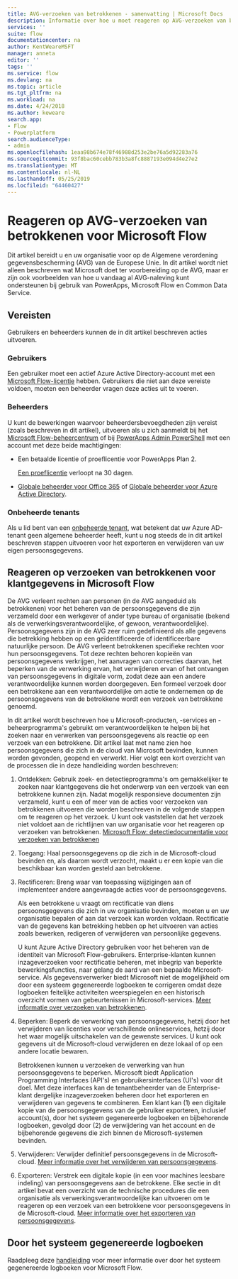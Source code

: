 ```yaml
---
title: AVG-verzoeken van betrokkenen - samenvatting | Microsoft Docs
description: Informatie over hoe u moet reageren op AVG-verzoeken van betrokkenen voor Microsoft Flow.
services: ''
suite: flow
documentationcenter: na
author: KentWeareMSFT
manager: anneta
editor: ''
tags: ''
ms.service: flow
ms.devlang: na
ms.topic: article
ms.tgt_pltfrm: na
ms.workload: na
ms.date: 4/24/2018
ms.author: keweare
search.app:
- Flow
- Powerplatform
search.audienceType:
- admin
ms.openlocfilehash: 1eaa98b674e78f46988d253e2be76a5d92283a76
ms.sourcegitcommit: 93f8bac60cebb783b3a8fc8887193e094d4e27e2
ms.translationtype: MT
ms.contentlocale: nl-NL
ms.lasthandoff: 05/25/2019
ms.locfileid: "64460427"
---
```

# <a name="responding-to-gdpr-data-subject-requests-for-microsoft-flow"></a>Reageren op AVG-verzoeken van betrokkenen voor Microsoft Flow

Dit artikel bereidt u en uw organisatie voor op de Algemene verordening gegevensbescherming (AVG) van de Europese Unie. In dit artikel wordt niet alleen beschreven wat Microsoft doet ter voorbereiding op de AVG, maar er zijn ook voorbeelden van hoe u vandaag al AVG-naleving kunt ondersteunen bij gebruik van PowerApps, Microsoft Flow en Common Data Service.

## <a name="prerequisites"></a>Vereisten

Gebruikers en beheerders kunnen de in dit artikel beschreven acties uitvoeren.

### <a name="users"></a>Gebruikers

Een gebruiker moet een actief Azure Active Directory-account met een [Microsoft Flow-licentie](https://preview.flow.microsoft.com/pricing/) hebben. Gebruikers die niet aan deze vereiste voldoen, moeten een beheerder vragen deze acties uit te voeren.

### <a name="administrators"></a>Beheerders

U kunt de bewerkingen waarvoor beheerdersbevoegdheden zijn vereist (zoals beschreven in dit artikel), uitvoeren als u zich aanmeldt bij het [Microsoft Flow-beheercentrum](https://admin.flow.microsoft.com/) of bij [PowerApps Admin PowerShell](https://go.microsoft.com/fwlink/?linkid=871804) met een account met deze beide machtigingen:

- Een betaalde licentie of proeflicentie voor PowerApps Plan 2.

    [Een proeflicentie](http://web.powerapps.com/trial) verloopt na 30 dagen.

- [Globale beheerder voor Office 365](https://support.office.com/article/assign-admin-roles-in-office-365-for-business-eac4d046-1afd-4f1a-85fc-8219c79e1504) of [Globale beheerder voor Azure Active Directory](https://docs.microsoft.com/azure/active-directory/active-directory-assign-admin-roles-azure-portal).

### <a name="unmanaged-tenants"></a>Onbeheerde tenants
Als u lid bent van een [onbeheerde tenant](https://docs.microsoft.com/azure/active-directory/domains-admin-takeover), wat betekent dat uw Azure AD-tenant geen algemene beheerder heeft, kunt u nog steeds de in dit artikel beschreven stappen uitvoeren voor het exporteren en verwijderen van uw eigen persoonsgegevens. 

## <a name="responding-to-dsrs-for-microsoft-flow-customer-data"></a>Reageren op verzoeken van betrokkenen voor klantgegevens in Microsoft Flow

De AVG verleent rechten aan personen (in de AVG aangeduid als betrokkenen) voor het beheren van de persoonsgegevens die zijn verzameld door een werkgever of ander type bureau of organisatie (bekend als de verwerkingsverantwoordelijke, of gewoon, verantwoordelijke). Persoonsgegevens zijn in de AVG zeer ruim gedefinieerd als alle gegevens die betrekking hebben op een geïdentificeerde of identificeerbare natuurlijke persoon. De AVG verleent betrokkenen specifieke rechten voor hun persoonsgegevens. Tot deze rechten behoren kopieën van persoonsgegevens verkrijgen, het aanvragen van correcties daarvan, het beperken van de verwerking ervan, het verwijderen ervan of het ontvangen van persoonsgegevens in digitale vorm, zodat deze aan een andere verantwoordelijke kunnen worden doorgegeven. Een formeel verzoek door een betrokkene aan een verantwoordelijke om actie te ondernemen op de persoonsgegevens van de betrokkene wordt een verzoek van betrokkene genoemd.

In dit artikel wordt beschreven hoe u Microsoft-producten, -services en -beheerprogramma's gebruikt om verantwoordelijken te helpen bij het zoeken naar en verwerken van persoonsgegevens als reactie op een verzoek van een betrokkene. Dit artikel laat met name zien hoe persoonsgegevens die zich in de cloud van Microsoft bevinden, kunnen worden gevonden, geopend en verwerkt. Hier volgt een kort overzicht van de processen die in deze handleiding worden beschreven:

1. Ontdekken: Gebruik zoek- en detectieprogramma's om gemakkelijker te zoeken naar klantgegevens die het onderwerp van een verzoek van een betrokkene kunnen zijn. Nadat mogelijk responsieve documenten zijn verzameld, kunt u een of meer van de acties voor verzoeken van betrokkenen uitvoeren die worden beschreven in de volgende stappen om te reageren op het verzoek. U kunt ook vaststellen dat het verzoek niet voldoet aan de richtlijnen van uw organisatie voor het reageren op verzoeken van betrokkenen. [Microsoft Flow: detectiedocumentatie voor verzoeken van betrokkenen](gdpr-dsr-discovery.md)

1. Toegang: Haal persoonsgegevens op die zich in de Microsoft-cloud bevinden en, als daarom wordt verzocht, maakt u er een kopie van die beschikbaar kan worden gesteld aan betrokkene.

1. Rectificeren: Breng waar van toepassing wijzigingen aan of implementeer andere aangevraagde acties voor de persoonsgegevens.

    Als een betrokkene u vraagt om rectificatie van diens persoonsgegevens die zich in uw organisatie bevinden, moeten u en uw organisatie bepalen of aan dat verzoek kan worden voldaan.  Rectificatie van de gegevens kan betrekking hebben op het uitvoeren van acties zoals bewerken, redigeren of verwijderen van persoonlijke gegevens.

    U kunt Azure Active Directory gebruiken voor het beheren van de identiteit van Microsoft Flow-gebruikers. Enterprise-klanten kunnen inzageverzoeken voor rectificatie beheren, met inbegrip van beperkte bewerkingsfuncties, naar gelang de aard van een bepaalde Microsoft-service.  Als gegevensverwerker biedt Microsoft niet de mogelijkheid om door een systeem gegenereerde logboeken te corrigeren omdat deze logboeken feitelijke activiteiten weerspiegelen en een historisch overzicht vormen van gebeurtenissen in Microsoft-services.  [Meer informatie over verzoeken van betrokkenen](https://docs.microsoft.com/microsoft-365/compliance/gdpr-dsr-azure).

1. Beperken: Beperk de verwerking van persoonsgegevens, hetzij door het verwijderen van licenties voor verschillende onlineservices, hetzij door het waar mogelijk uitschakelen van de gewenste services. U kunt ook gegevens uit de Microsoft-cloud verwijderen en deze lokaal of op een andere locatie bewaren.

    Betrokkenen kunnen u verzoeken de verwerking van hun persoonsgegevens te beperken.  Microsoft biedt Application Programming Interfaces (API's) en gebruikersinterfaces (UI's) voor dit doel.  Met deze interfaces kan de tenantbeheerder van de Enterprise-klant dergelijke inzageverzoeken beheren door het exporteren en verwijderen van gegevens te combineren. Een klant kan (1) een digitale kopie van de persoonsgegevens van de gebruiker exporteren, inclusief account(s), door het systeem gegenereerde logboeken en bijbehorende logboeken, gevolgd door (2) de verwijdering van het account en de bijbehorende gegevens die zich binnen de Microsoft-systemen bevinden.

1. Verwijderen: Verwijder definitief persoonsgegevens in de Microsoft-cloud. [Meer informatie over het verwijderen van persoonsgegevens](gdpr-dsr-delete.md).

1. Exporteren: Verstrek een digitale kopie (in een voor machines leesbare indeling) van persoonsgegevens aan de betrokkene. Elke sectie in dit artikel bevat een overzicht van de technische procedures die een organisatie als verwerkingsverantwoordelijke kan uitvoeren om te reageren op een verzoek van een betrokkene voor persoonsgegevens in de Microsoft-cloud. [Meer informatie over het exporteren van persoonsgegevens](gdpr-dsr-export.md).

## <a name="system-generated-logs"></a>Door het systeem gegenereerde logboeken

Raadpleeg deze [handleiding](https://docs.microsoft.com/powerapps/administrator/powerapps-gdpr-dsr-guide-systemlogs) voor meer informatie over door het systeem gegenereerde logboeken voor Microsoft Flow.
